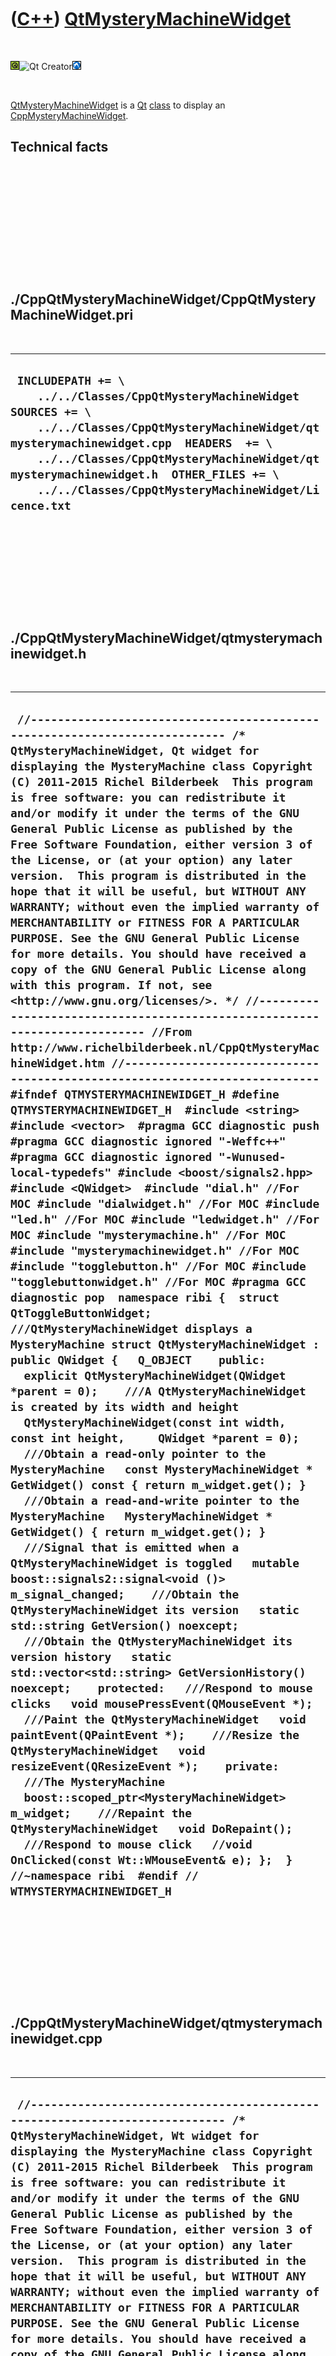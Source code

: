 
 

 

 

 

 

([C++](Cpp.md)) [QtMysteryMachineWidget](CppQtMysteryMachineWidget.md)
========================================================================

 

![Qt](PicQt.png)![Qt
Creator](PicQtCreator.png)![Lubuntu](PicLubuntu.png)

 

[QtMysteryMachineWidget](CppQtMysteryMachineWidget.md) is a
[Qt](CppQt.md) [class](CppClass.md) to display an
[CppMysteryMachineWidget](CppMysteryMachineWidget.md).

Technical facts
---------------

 

 

 

 

 

 

./CppQtMysteryMachineWidget/CppQtMysteryMachineWidget.pri
---------------------------------------------------------

 

  --------------------------------------------------------------------------------------------------------------------------------------------------------------------------------------------------------------------------------------------------------------------------------------------------------------------
  ` INCLUDEPATH += \     ../../Classes/CppQtMysteryMachineWidget  SOURCES += \     ../../Classes/CppQtMysteryMachineWidget/qtmysterymachinewidget.cpp  HEADERS  += \     ../../Classes/CppQtMysteryMachineWidget/qtmysterymachinewidget.h  OTHER_FILES += \     ../../Classes/CppQtMysteryMachineWidget/Licence.txt`
  --------------------------------------------------------------------------------------------------------------------------------------------------------------------------------------------------------------------------------------------------------------------------------------------------------------------

 

 

 

 

 

./CppQtMysteryMachineWidget/qtmysterymachinewidget.h
----------------------------------------------------

 

  ------------------------------------------------------------------------------------------------------------------------------------------------------------------------------------------------------------------------------------------------------------------------------------------------------------------------------------------------------------------------------------------------------------------------------------------------------------------------------------------------------------------------------------------------------------------------------------------------------------------------------------------------------------------------------------------------------------------------------------------------------------------------------------------------------------------------------------------------------------------------------------------------------------------------------------------------------------------------------------------------------------------------------------------------------------------------------------------------------------------------------------------------------------------------------------------------------------------------------------------------------------------------------------------------------------------------------------------------------------------------------------------------------------------------------------------------------------------------------------------------------------------------------------------------------------------------------------------------------------------------------------------------------------------------------------------------------------------------------------------------------------------------------------------------------------------------------------------------------------------------------------------------------------------------------------------------------------------------------------------------------------------------------------------------------------------------------------------------------------------------------------------------------------------------------------------------------------------------------------------------------------------------------------------------------------------------------------------------------------------------------------------------------------------------------------------------------------------------------------------------------------------------------------------------------------------------------------------------------------------------------------------------------------------------------------------------------------------------------------------------------------------------------------------------------------------------------------------------------------------------------------------------------------------------------------------------------------------------------------------------------------------------------------------------------------------------------------------------------------------------------------------------------------------------------------------------------------------------------------------------------------
  ` //--------------------------------------------------------------------------- /* QtMysteryMachineWidget, Qt widget for displaying the MysteryMachine class Copyright (C) 2011-2015 Richel Bilderbeek  This program is free software: you can redistribute it and/or modify it under the terms of the GNU General Public License as published by the Free Software Foundation, either version 3 of the License, or (at your option) any later version.  This program is distributed in the hope that it will be useful, but WITHOUT ANY WARRANTY; without even the implied warranty of MERCHANTABILITY or FITNESS FOR A PARTICULAR PURPOSE. See the GNU General Public License for more details. You should have received a copy of the GNU General Public License along with this program. If not, see <http://www.gnu.org/licenses/>. */ //--------------------------------------------------------------------------- //From http://www.richelbilderbeek.nl/CppQtMysteryMachineWidget.htm //--------------------------------------------------------------------------- #ifndef QTMYSTERYMACHINEWIDGET_H #define QTMYSTERYMACHINEWIDGET_H  #include <string> #include <vector>  #pragma GCC diagnostic push #pragma GCC diagnostic ignored "-Weffc++" #pragma GCC diagnostic ignored "-Wunused-local-typedefs" #include <boost/signals2.hpp>  #include <QWidget>  #include "dial.h" //For MOC #include "dialwidget.h" //For MOC #include "led.h" //For MOC #include "ledwidget.h" //For MOC #include "mysterymachine.h" //For MOC #include "mysterymachinewidget.h" //For MOC #include "togglebutton.h" //For MOC #include "togglebuttonwidget.h" //For MOC #pragma GCC diagnostic pop  namespace ribi {  struct QtToggleButtonWidget;  ///QtMysteryMachineWidget displays a MysteryMachine struct QtMysteryMachineWidget : public QWidget {   Q_OBJECT    public:    explicit QtMysteryMachineWidget(QWidget *parent = 0);    ///A QtMysteryMachineWidget is created by its width and height   QtMysteryMachineWidget(const int width, const int height,     QWidget *parent = 0);    ///Obtain a read-only pointer to the MysteryMachine   const MysteryMachineWidget * GetWidget() const { return m_widget.get(); }    ///Obtain a read-and-write pointer to the MysteryMachine   MysteryMachineWidget * GetWidget() { return m_widget.get(); }    ///Signal that is emitted when a QtMysteryMachineWidget is toggled   mutable boost::signals2::signal<void ()> m_signal_changed;    ///Obtain the QtMysteryMachineWidget its version   static std::string GetVersion() noexcept;    ///Obtain the QtMysteryMachineWidget its version history   static std::vector<std::string> GetVersionHistory() noexcept;    protected:   ///Respond to mouse clicks   void mousePressEvent(QMouseEvent *);    ///Paint the QtMysteryMachineWidget   void paintEvent(QPaintEvent *);    ///Resize the QtMysteryMachineWidget   void resizeEvent(QResizeEvent *);    private:    ///The MysteryMachine   boost::scoped_ptr<MysteryMachineWidget> m_widget;    ///Repaint the QtMysteryMachineWidget   void DoRepaint();    ///Respond to mouse click   //void OnClicked(const Wt::WMouseEvent& e); };  } //~namespace ribi  #endif // WTMYSTERYMACHINEWIDGET_H`
  ------------------------------------------------------------------------------------------------------------------------------------------------------------------------------------------------------------------------------------------------------------------------------------------------------------------------------------------------------------------------------------------------------------------------------------------------------------------------------------------------------------------------------------------------------------------------------------------------------------------------------------------------------------------------------------------------------------------------------------------------------------------------------------------------------------------------------------------------------------------------------------------------------------------------------------------------------------------------------------------------------------------------------------------------------------------------------------------------------------------------------------------------------------------------------------------------------------------------------------------------------------------------------------------------------------------------------------------------------------------------------------------------------------------------------------------------------------------------------------------------------------------------------------------------------------------------------------------------------------------------------------------------------------------------------------------------------------------------------------------------------------------------------------------------------------------------------------------------------------------------------------------------------------------------------------------------------------------------------------------------------------------------------------------------------------------------------------------------------------------------------------------------------------------------------------------------------------------------------------------------------------------------------------------------------------------------------------------------------------------------------------------------------------------------------------------------------------------------------------------------------------------------------------------------------------------------------------------------------------------------------------------------------------------------------------------------------------------------------------------------------------------------------------------------------------------------------------------------------------------------------------------------------------------------------------------------------------------------------------------------------------------------------------------------------------------------------------------------------------------------------------------------------------------------------------------------------------------------------------------------------------

 

 

 

 

 

./CppQtMysteryMachineWidget/qtmysterymachinewidget.cpp
------------------------------------------------------

 

  -------------------------------------------------------------------------------------------------------------------------------------------------------------------------------------------------------------------------------------------------------------------------------------------------------------------------------------------------------------------------------------------------------------------------------------------------------------------------------------------------------------------------------------------------------------------------------------------------------------------------------------------------------------------------------------------------------------------------------------------------------------------------------------------------------------------------------------------------------------------------------------------------------------------------------------------------------------------------------------------------------------------------------------------------------------------------------------------------------------------------------------------------------------------------------------------------------------------------------------------------------------------------------------------------------------------------------------------------------------------------------------------------------------------------------------------------------------------------------------------------------------------------------------------------------------------------------------------------------------------------------------------------------------------------------------------------------------------------------------------------------------------------------------------------------------------------------------------------------------------------------------------------------------------------------------------------------------------------------------------------------------------------------------------------------------------------------------------------------------------------------------------------------------------------------------------------------------------------------------------------------------------------------------------------------------------------------------------------------------------------------------------------------------------------------------------------------------------------------------------------------------------------------------------------------------------------------------------------------------------------------------------------------------------------------------------------------------------------------------------------------------------------------------------------------------------------------------------------------------------------------------------------------------------------------------------------------------------------------------------------------------------------------------------------------------------------------------------------------------------------------------------------------------------------------------------------------------------------------------------------------------------------------------------------------------------------------------------------------------------------------------------------------------------------------------------------------------------------------------------------------------------------------------------------------------------------------------------------------------------------------------------------------------------------------------------------------------------------------------------------------------------------------------------------------------------------------------------------------------------------------------------------------------------------------------------------------------------------------------------------------------------------------------------------------------------------------------------------------------------------------------------------------------------------------------------------------------------------------------------------------------------------------------------------------------------------------------------------------------------------------------------------------------------------------------------------------------------------------------------------------------------------------------------------------------------------------------------------------------------------------------------------------------------------------------------------------------------------------------------------------------------------------------------------------------------------------------------------------------------------------------------------------------------------------------------------------------------------------------------------------------------------------------------------------------------------------------------------------------------------------------------------------------------------------------------------------------------------------------------------------------------------------------------------------------------------------------------------------------------------------------------------
  ` //--------------------------------------------------------------------------- /* QtMysteryMachineWidget, Wt widget for displaying the MysteryMachine class Copyright (C) 2011-2015 Richel Bilderbeek  This program is free software: you can redistribute it and/or modify it under the terms of the GNU General Public License as published by the Free Software Foundation, either version 3 of the License, or (at your option) any later version.  This program is distributed in the hope that it will be useful, but WITHOUT ANY WARRANTY; without even the implied warranty of MERCHANTABILITY or FITNESS FOR A PARTICULAR PURPOSE. See the GNU General Public License for more details. You should have received a copy of the GNU General Public License along with this program. If not, see <http://www.gnu.org/licenses/>. */ //--------------------------------------------------------------------------- //From http://www.richelbilderbeek.nl/CppQtMysteryMachineWidget.htm //--------------------------------------------------------------------------- #pragma GCC diagnostic push #pragma GCC diagnostic ignored "-Weffc++" #pragma GCC diagnostic ignored "-Wunused-local-typedefs" #pragma GCC diagnostic ignored "-Wunused-but-set-parameter" #include "qtmysterymachinewidget.h"  #include <iostream> #include <boost/bind.hpp> #include <boost/numeric/conversion/cast.hpp>  #include <QMouseEvent> #include <QPainter>  #include "dial.h" #include "dialwidget.h" #include "led.h" #include "ledwidget.h" #include "togglebutton.h" #include "togglebuttonwidget.h" //#include "trace.h" #include "mysterymachine.h" #include "mysterymachinewidget.h" #include "qtdialwidget.h" #include "qtledwidget.h" #include "qttogglebuttonwidget.h"  #pragma GCC diagnostic pop  ribi::QtMysteryMachineWidget::QtMysteryMachineWidget(QWidget *parent)   : QWidget(parent),     m_signal_changed{},     m_widget(new MysteryMachineWidget(     Widget::CreateRect(0,0,200,400))) {   assert(m_widget);    m_widget->GetMachine()->GetDialBack()->GetDial()->m_signal_position_changed.connect(boost::bind(     &ribi::QtMysteryMachineWidget::DoRepaint,this));   m_widget->GetMachine()->GetDialFront()->GetDial()->m_signal_position_changed.connect(boost::bind(     &ribi::QtMysteryMachineWidget::DoRepaint,this));   m_widget->GetMachine()->GetToggleButton()->GetToggleButton()->m_signal_toggled.connect(boost::bind(     &ribi::QtMysteryMachineWidget::DoRepaint,this));   m_widget->m_signal_geometry_changed.connect(     boost::bind(       &ribi::QtMysteryMachineWidget::DoRepaint,       this));    resize(200,400); }  ribi::QtMysteryMachineWidget::QtMysteryMachineWidget(   const int width, const int height,   QWidget *parent)   : QWidget(parent),     m_signal_changed{},     m_widget{new MysteryMachineWidget(       Widget::CreateRect(0,0,width,height))     } {   assert(m_widget);    m_widget->GetMachine()->GetDialBack()->GetDial()->m_signal_position_changed.connect(boost::bind(     &ribi::QtMysteryMachineWidget::DoRepaint,this));   m_widget->GetMachine()->GetDialFront()->GetDial()->m_signal_position_changed.connect(boost::bind(     &ribi::QtMysteryMachineWidget::DoRepaint,this));   m_widget->GetMachine()->GetToggleButton()->GetToggleButton()->m_signal_toggled.connect(boost::bind(     &ribi::QtMysteryMachineWidget::DoRepaint,this));   m_widget->m_signal_geometry_changed.connect(     boost::bind(       &ribi::QtMysteryMachineWidget::DoRepaint,       this));    resize(width,height); }  void ribi::QtMysteryMachineWidget::DoRepaint() {   this->repaint(); }  std::string ribi::QtMysteryMachineWidget::GetVersion() noexcept {   return "2.1"; }  std::vector<std::string> ribi::QtMysteryMachineWidget::GetVersionHistory() noexcept {   return {     "2011-07-04: version 1.0: initial version",     "2011-09-15: version 2.0: made QtMysteryMachineWidget same as WtMysteryMachineWidget",     "2014-03-28: version 2.1: replaced Rect by Boost.Geometry its box class"   }; }  void ribi::QtMysteryMachineWidget::mousePressEvent(QMouseEvent * e) {   m_widget->Click(e->x(),e->y());   this->m_signal_changed(); }  void ribi::QtMysteryMachineWidget::paintEvent(QPaintEvent *) {   QPainter painter(this);   QtDialWidget::DrawDial(painter,GetWidget()->GetMachine()->GetDialBack());   QtDialWidget::DrawDial(painter,GetWidget()->GetMachine()->GetDialFront());   QtLedWidget::DrawLed(painter,GetWidget()->GetMachine()->GetLedBack1());   QtLedWidget::DrawLed(painter,GetWidget()->GetMachine()->GetLedBack2());   QtLedWidget::DrawLed(painter,GetWidget()->GetMachine()->GetLedBack3());   QtLedWidget::DrawLed(painter,GetWidget()->GetMachine()->GetLedFront1());   QtLedWidget::DrawLed(painter,GetWidget()->GetMachine()->GetLedFront2());   QtLedWidget::DrawLed(painter,GetWidget()->GetMachine()->GetLedFront3());   QtLedWidget::DrawLed(painter,GetWidget()->GetMachine()->GetLedTopBack());   QtLedWidget::DrawLed(painter,GetWidget()->GetMachine()->GetLedTopFront());   QtLedWidget::DrawLed(painter,GetWidget()->GetMachine()->GetLedTopMiddle());   QtToggleButtonWidget::DrawToggleButton(painter,GetWidget()->GetMachine()->GetToggleButton()); }  void ribi::QtMysteryMachineWidget::resizeEvent(QResizeEvent *) {   m_widget->SetGeometry(0,0,width(),height()); }`
  -------------------------------------------------------------------------------------------------------------------------------------------------------------------------------------------------------------------------------------------------------------------------------------------------------------------------------------------------------------------------------------------------------------------------------------------------------------------------------------------------------------------------------------------------------------------------------------------------------------------------------------------------------------------------------------------------------------------------------------------------------------------------------------------------------------------------------------------------------------------------------------------------------------------------------------------------------------------------------------------------------------------------------------------------------------------------------------------------------------------------------------------------------------------------------------------------------------------------------------------------------------------------------------------------------------------------------------------------------------------------------------------------------------------------------------------------------------------------------------------------------------------------------------------------------------------------------------------------------------------------------------------------------------------------------------------------------------------------------------------------------------------------------------------------------------------------------------------------------------------------------------------------------------------------------------------------------------------------------------------------------------------------------------------------------------------------------------------------------------------------------------------------------------------------------------------------------------------------------------------------------------------------------------------------------------------------------------------------------------------------------------------------------------------------------------------------------------------------------------------------------------------------------------------------------------------------------------------------------------------------------------------------------------------------------------------------------------------------------------------------------------------------------------------------------------------------------------------------------------------------------------------------------------------------------------------------------------------------------------------------------------------------------------------------------------------------------------------------------------------------------------------------------------------------------------------------------------------------------------------------------------------------------------------------------------------------------------------------------------------------------------------------------------------------------------------------------------------------------------------------------------------------------------------------------------------------------------------------------------------------------------------------------------------------------------------------------------------------------------------------------------------------------------------------------------------------------------------------------------------------------------------------------------------------------------------------------------------------------------------------------------------------------------------------------------------------------------------------------------------------------------------------------------------------------------------------------------------------------------------------------------------------------------------------------------------------------------------------------------------------------------------------------------------------------------------------------------------------------------------------------------------------------------------------------------------------------------------------------------------------------------------------------------------------------------------------------------------------------------------------------------------------------------------------------------------------------------------------------------------------------------------------------------------------------------------------------------------------------------------------------------------------------------------------------------------------------------------------------------------------------------------------------------------------------------------------------------------------------------------------------------------------------------------------------------------------------------------------------------------------------------------------

 

 

 

 

 

 

This page has been created by the [tool](Tools.md)
[CodeToHtml](ToolCodeToHtml.md)
